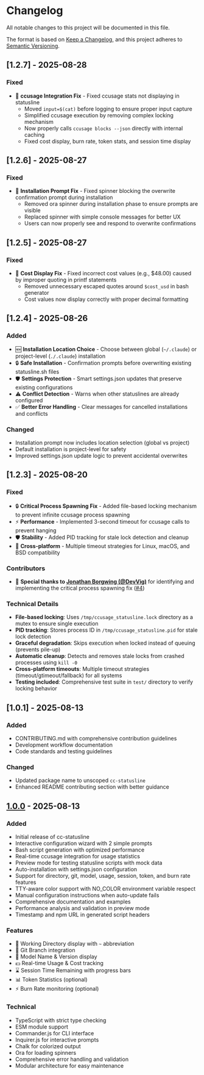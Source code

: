 # Changelog

All notable changes to this project will be documented in this file.

The format is based on [Keep a Changelog](https://keepachangelog.com/en/1.0.0/),
and this project adheres to [Semantic Versioning](https://semver.org/spec/v2.0.0.html).

## [1.2.7] - 2025-08-28

### Fixed
- 🐛 **ccusage Integration Fix** - Fixed ccusage stats not displaying in statusline
  - Moved `input=$(cat)` before logging to ensure proper input capture
  - Simplified ccusage execution by removing complex locking mechanism
  - Now properly calls `ccusage blocks --json` directly with internal caching
  - Fixed cost display, burn rate, token stats, and session time display

## [1.2.6] - 2025-08-27

### Fixed
- 🐛 **Installation Prompt Fix** - Fixed spinner blocking the overwrite confirmation prompt during installation
  - Removed ora spinner during installation phase to ensure prompts are visible
  - Replaced spinner with simple console messages for better UX
  - Users can now properly see and respond to overwrite confirmations

## [1.2.5] - 2025-08-27

### Fixed
- 🐛 **Cost Display Fix** - Fixed incorrect cost values (e.g., $48.00) caused by improper quoting in printf statements
  - Removed unnecessary escaped quotes around `$cost_usd` in bash generator
  - Cost values now display correctly with proper decimal formatting

## [1.2.4] - 2025-08-26

### Added
- 🆕 **Installation Location Choice** - Choose between global (`~/.claude`) or project-level (`./.claude`) installation
- 🔒 **Safe Installation** - Confirmation prompts before overwriting existing statusline.sh files
- 🛡️ **Settings Protection** - Smart settings.json updates that preserve existing configurations
- ⚠️ **Conflict Detection** - Warns when other statuslines are already configured
- ✅ **Better Error Handling** - Clear messages for cancelled installations and conflicts

### Changed
- Installation prompt now includes location selection (global vs project)
- Default installation is project-level for safety
- Improved settings.json update logic to prevent accidental overwrites

## [1.2.3] - 2025-08-20

### Fixed
- 🔒 **Critical Process Spawning Fix** - Added file-based locking mechanism to prevent infinite ccusage process spawning
- ⚡ **Performance** - Implemented 3-second timeout for ccusage calls to prevent hanging
- 🛡️ **Stability** - Added PID tracking for stale lock detection and cleanup
- 🔧 **Cross-platform** - Multiple timeout strategies for Linux, macOS, and BSD compatibility

### Contributors
- 🙏 **Special thanks to [Jonathan Borgwing (@DevVig)](https://github.com/DevVig)** for identifying and implementing the critical process spawning fix ([#4](https://github.com/chongdashu/cc-statusline/pull/4))

### Technical Details
- **File-based locking**: Uses `/tmp/ccusage_statusline.lock` directory as a mutex to ensure single execution
- **PID tracking**: Stores process ID in `/tmp/ccusage_statusline.pid` for stale lock detection  
- **Graceful degradation**: Skips execution when locked instead of queuing (prevents pile-up)
- **Automatic cleanup**: Detects and removes stale locks from crashed processes using `kill -0`
- **Cross-platform timeouts**: Multiple timeout strategies (timeout/gtimeout/fallback) for all systems
- **Testing included**: Comprehensive test suite in `test/` directory to verify locking behavior

## [1.0.1] - 2025-08-13

### Added
- CONTRIBUTING.md with comprehensive contribution guidelines
- Development workflow documentation
- Code standards and testing guidelines

### Changed
- Updated package name to unscoped `cc-statusline`
- Enhanced README contributing section with better guidance

## [1.0.0] - 2025-08-13

### Added
- Initial release of cc-statusline
- Interactive configuration wizard with 2 simple prompts
- Bash script generation with optimized performance
- Real-time ccusage integration for usage statistics
- Preview mode for testing statusline scripts with mock data
- Auto-installation with settings.json configuration
- Support for directory, git, model, usage, session, token, and burn rate features
- TTY-aware color support with NO_COLOR environment variable respect
- Manual configuration instructions when auto-update fails
- Comprehensive documentation and examples
- Performance analysis and validation in preview mode
- Timestamp and npm URL in generated script headers

### Features
- 📁 Working Directory display with `~` abbreviation
- 🌿 Git Branch integration
- 🤖 Model Name & Version display
- 💵 Real-time Usage & Cost tracking
- ⌛ Session Time Remaining with progress bars
- 📊 Token Statistics (optional)
- ⚡ Burn Rate monitoring (optional)

### Technical
- TypeScript with strict type checking
- ESM module support
- Commander.js for CLI interface
- Inquirer.js for interactive prompts
- Chalk for colorized output
- Ora for loading spinners
- Comprehensive error handling and validation
- Modular architecture for easy maintenance

[1.0.0]: https://github.com/chongdashu/cc-statusline/releases/tag/v1.0.0